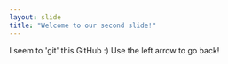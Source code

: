 ```yaml
---
layout: slide
title: "Welcome to our second slide!"
---
```

I seem to 'git' this GitHub :)
Use the left arrow to go back!
